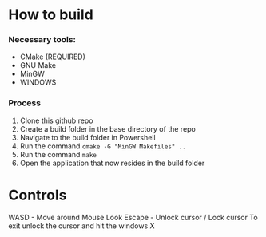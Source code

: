 # How to build
### Necessary tools:
- CMake (REQUIRED)
- GNU Make
- MinGW
- WINDOWS

### Process
1. Clone this github repo
2. Create a build folder in the base directory of the repo
3. Navigate to the build folder in Powershell
4. Run the command ```cmake -G "MinGW Makefiles" ..```
5. Run the command ```make```
6. Open the application that now resides in the build folder

# Controls
WASD - Move around
Mouse Look
Escape - Unlock cursor / Lock cursor
To exit unlock the cursor and hit the windows X